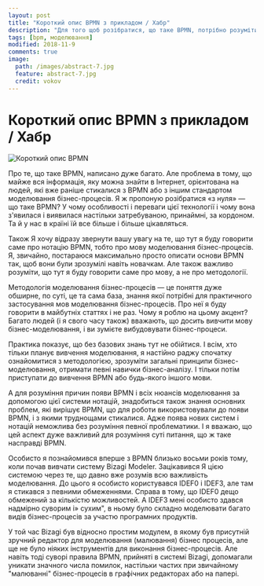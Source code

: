 ```yaml
---
layout: post
title: "Короткий опис BPMN з прикладом / Хабр"
description: "Для того щоб розібратися, що таке BPMN, потрібно розуміти, що частина цієї абревіатури «BPM» має дві розшифровки - Business Process Modeling і Business Process Management."
tags: [bpm, моделювання]
modified: 2018-11-9
comments: true
image:
  path: /images/abstract-7.jpg
  feature: abstract-7.jpg
  credit: vokov
---
```


# Короткий опис BPMN з прикладом / Хабр

![Короткий опис BPMN][1]

Про те, що таке BPMN, написано дуже багато. Але проблема в тому, що майже вся інформація, яку можна знайти в Інтернет, орієнтована на людей, які вже раніше стикалися з BPMN або з іншим стандартом моделювання бізнес-процесів. Я ж пропоную розібратися «з нуля» — що таке BPMN? У чому особливості і переваги цієї технології і чому вона з'явилася і виявилася настільки затребуваною, принаймні, за кордоном. Та й у нас в країні їй все більше і більше цікавляться.

Також Я хочу відразу звернути вашу увагу на те, що тут я буду говорити саме про нотацію BPMN, тобто про мову моделювання бізнес-процесів. Я, звичайно, постараюся максимально просто описати основи BPMN так, щоб вони були зрозумілі навіть новачкам. Але також важливо розуміти, що тут я буду говорити саме про мову, а не про методології.

Методологія моделювання бізнес-процесів — це поняття дуже обширне, по суті, це та сама база, знання якої потрібні для практичного застосування мов моделювання бізнес-процесів. Про неї я буду говорити в майбутніх статтях і не раз. Чому я роблю на цьому акцент? Багато людей (і я свого часу також) вважають, що досить вивчити мову бізнес-моделювання, і ви зумієте вибудовувати бізнес-процеси.

Практика показує, що без базових знань тут не обійтися. І всім, хто тільки планує вивчення моделювання, я настійно раджу спочатку ознайомитися з методологією, зрозуміти загальні принципи бізнес-моделювання, отримати певні навички бізнес-аналізу. І тільки потім приступати до вивчення BPMN або будь-якого іншого мови.

А для розуміння причин появи BPMN і всіх нюансів моделювання за допомогою цієї системи нотацій, знадобиться також знання основних проблем, які вирішує BPMN, що для роботи використовували до появи BPMN, і з якими труднощами стикалися. Адже поява нових систем і нотацій неможлива без розуміння певної проблематики. І я вважаю, що цей аспект дуже важливий для розуміння суті питання, що ж таке насправді BPMN.

Особисто я познайомився вперше з BPMN близько восьми років тому, коли почав вивчати систему Bizagi Modeler. Зацікавився Я цією системою через те, що давно вже розумів всю важливість моделювання. До цього я особисто користувався IDEF0 і IDEF3, але там я стикався з певними обмеженнями. Справа в тому, що IDEF0 дещо обмежений за кількістю можливостей. А IDEF3 мені особисто здався надмірно суворим і» сухим", в ньому було складно моделювати багато видів бізнес-процесів за участю програмних продуктів.

У той час Bizagi був відносно простим модулем, в якому був присутній зручний редактор для моделювання (малювання) бізнес процесів, але ще не було ніяких інструментів для виконання бізнес-процесів. Але навіть тоді суворі правила BPMN, прийняті в системі Bizagi, допомагали уникати значного числа помилок, настільки частих при звичайному "малюванні" бізнес-процесів в графічних редакторах або на папері.

[1]: https://habrastorage.org/web/629/38b/299/62938b299b23499db337d4f9747446b7.png
[2]: https://habrastorage.org/web/3da/612/0ca/3da6120caad94617b3b1c9bde2a9daca.png
[3]: https://habrastorage.org/web/180/eb2/edb/180eb2edb8aa42a79dc67421fbda6964.png
[4]: https://habrastorage.org/web/807/2e9/810/8072e9810fa440e2b7ba7e3369cf60eb.png
[5]: https://habrastorage.org/web/b42/4be/fc0/b424befc0b724f3c9749411d1cbc0719.png
[6]: https://habrastorage.org/web/18a/72b/74e/18a72b74e081430dbb4edf32881ce2f8.png
[7]: https://habrastorage.org/web/37d/46c/32a/37d46c32ae31474593595e54a5280183.png
[8]: https://habrastorage.org/web/5b5/c2e/ccc/5b5c2eccc80d4772bf779dab41716bdd.png
[9]: https://habrastorage.org/web/2f5/0fa/9cf/2f50fa9cfdb8452c8c1f295b356e33bf.png
[10]: https://trinion.org/podpiska-na-novosti-sayta
[11]: https://habrastorage.org/webt/-x/wa/fp/-xwafph06imnlkkgjpvgmp9dguq.png
